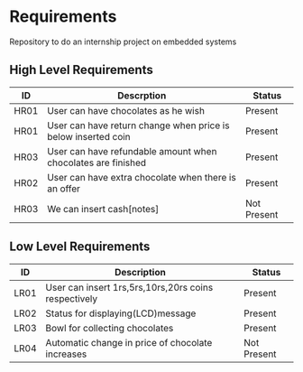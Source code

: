 # Requirements
Repository to do an internship project on embedded systems
## High Level Requirements
|ID|Descrption|Status|
|--|----------|------|
|HR01|User can have chocolates as he wish|Present|
|HR01|User can have return change when price is below inserted coin|Present|
|HR03|User can have refundable amount when chocolates are finished |Present|
|HR02|User can have extra chocolate when there is an offer|Present|
|HR03|We can insert cash[notes]|Not Present|

## Low Level Requirements
|ID|Description|Status|
|--|-----------|------|
|LR01|User can insert 1rs,5rs,10rs,20rs coins respectively|Present|
|LR02|Status for displaying(LCD)message|Present|
|LR03|Bowl for collecting chocolates|Present|
|LR04|Automatic change in price of chocolate increases|Not Present|
